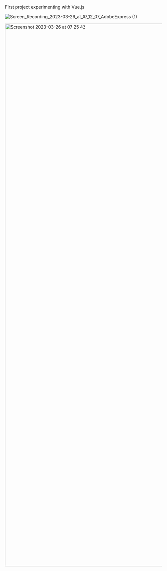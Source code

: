 


First project experimenting with Vue.js

![Screen_Recording_2023-03-26_at_07_12_07_AdobeExpress (1)](https://user-images.githubusercontent.com/55606953/227760503-510fde35-06b6-4ba1-9bd5-02ed986f8107.gif)


<img width="1743" alt="Screenshot 2023-03-26 at 07 25 42" src="https://user-images.githubusercontent.com/55606953/227760482-18b6ea3f-2477-4a7a-8d22-be5070aaf88f.png">

